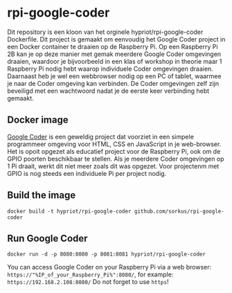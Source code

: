 # rpi-google-coder

Dit repository is een kloon van het orginele hypriot/rpi-google-coder Dockerfile. Dit project is gemaakt om eenvoudig het Google Coder project in een Docker container te draaien op de Raspberry Pi. Op een Raspberry Pi 2B kan je op deze manier met gemak meerdere Google Coder omgevingen draaien, waardoor je bijvoorbeeld in een klas of workshop in theorie maar 1 Raspberry Pi nodig hebt waarop individuele Coder omgevingen draaien. Daarnaast heb je wel een webbrowser nodig op een PC of tablet, waarmee je naar de Coder omgeving kan verbinden. De Coder omgevingen zelf zijn beveiligd met een wachtwoord nadat je de eerste keer verbinding hebt gemaakt.

## Docker image

[Google Coder](http://googlecreativelab.github.io/coder/) is een geweldig project dat voorziet in een simpele programmeer omgeving voor HTML, CSS en JavaScript in je web-browser. Het is opoit opgezet als educatief project voor de Raspberry Pi, ook om de GPIO poorten beschikbaar te stellen. Als je meerdere Coder omgevingen op 1 Pi draait, werkt dit niet meer zoals dit was opgezet. Voor projectenm met GPIO is nog steeds een individuele Pi per project nodig.


## Build the image
```
docker build -t hypriot/rpi-google-coder github.com/sorkus/rpi-google-coder
```

## Run Google Coder
```
docker run -d -p 8080:8080 -p 8081:8081 hypriot/rpi-google-coder
```

You can access Google Coder on your Raspberry Pi via a web browser: ```https://"%IP_of_your_Raspberry_Pi%":8080/```,
for example: ```https://192.168.2.108:8080/```
Do not forget to use ```https```!
